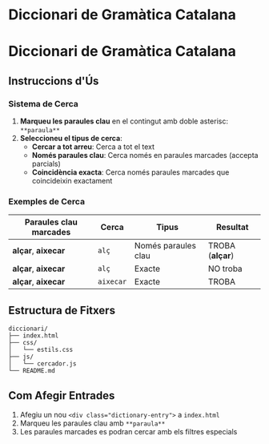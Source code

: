 # Diccionari de Gramàtica Catalana

# Diccionari de Gramàtica Catalana

## Instruccions d'Ús

### Sistema de Cerca
1. **Marqueu les paraules clau** en el contingut amb doble asterisc: `**paraula**`
2. **Seleccioneu el tipus de cerca**:
   - **Cercar a tot arreu**: Cerca a tot el text
   - **Només paraules clau**: Cerca només en paraules marcades (accepta parcials)
   - **Coincidència exacta**: Cerca només paraules marcades que coincideixin exactament

### Exemples de Cerca

| Paraules clau marcades | Cerca | Tipus | Resultat |
|------------------------|-------|-------|----------|
| **alçar**, **aixecar** | `alç` | Només paraules clau | TROBA (**alçar**) |
| **alçar**, **aixecar** | `alç` | Exacte | NO troba |
| **alçar**, **aixecar** | `aixecar` | Exacte | TROBA |

## Estructura de Fitxers
```
diccionari/
├── index.html
├── css/
│   └── estils.css
├── js/
│   └── cercador.js
└── README.md
```

## Com Afegir Entrades
1. Afegiu un nou `<div class="dictionary-entry">` a `index.html`
2. Marqueu les paraules clau amb `**paraula**`
3. Les paraules marcades es podran cercar amb els filtres especials


